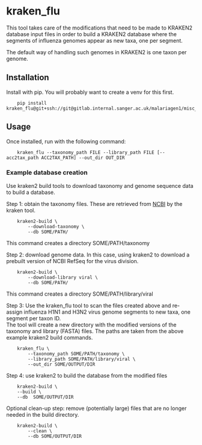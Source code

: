 # kraken_flu
This tool takes care of the modifications that need to be made to KRAKEN2 database input files in order to build a KRAKEN2 database where the segments of influenza genomes appear as new taxa, one per segment. 

The default way of handling such genomes in KRAKEN2 is one taxon per genome.

## Installation
Install with pip. You will probably want to create a venv for this first.
```shell
    pip install kraken_flu@git+ssh://git@gitlab.internal.sanger.ac.uk/malariagen1/misc_utils/kraken_flu.git
```

## Usage
Once installed, run with the following command:

```shell
    kraken_flu --taxonomy_path FILE --library_path FILE [--acc2tax_path ACC2TAX_PATH] --out_dir OUT_DIR
```

### Example database creation
Use kraken2 build tools to download taxonomy and genome sequence data to build a database. 

Step 1: obtain the taxonomy files. These are retrieved from [NCBI](https://ftp.ncbi.nlm.nih.gov/pub/taxonomy/) by the kraken tool.
```shell
    kraken2-build \
        --download-taxonomy \
        --db SOME/PATH/
```
This command creates a directory SOME/PATH/taxonomy

Step 2: download genome data. In this case, using kraken2 to download a prebuilt version of NCBI RefSeq for the virus division.  

```shell
    kraken2-build \
        --download-library viral \
        --db SOME/PATH/
```
This command creates a directory SOME/PATH/library/viral

Step 3: Use the kraken_flu tool to scan the files created above and re-assign influenza H1N1 and H3N2 virus genome segments to new taxa, one segment per taxon ID.   
The tool will create a new directory with the modified versions of the taxonomy and library (FASTA) files. The paths are taken from the above example kraken2 build commands.  

```shell
    kraken_flu \
        --taxonomy_path SOME/PATH/taxonomy \
        --library_path SOME/PATH/library/viral \
        --out_dir SOME/OUTPUT/DIR
```

Step 4: use kraken2 to build the database from the modified files  

```shell
    kraken2-build \
    --build \
    --db  SOME/OUTPUT/DIR
```

Optional clean-up step: remove (potentially large) files that are no longer needed in the build directory.  

```shell
    kraken2-build \
        --clean \
        --db SOME/OUTPUT/DIR
```